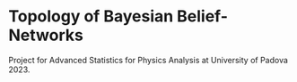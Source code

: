 # Topology of Bayesian Belief-Networks
Project for Advanced Statistics for Physics Analysis at University of Padova 2023.
